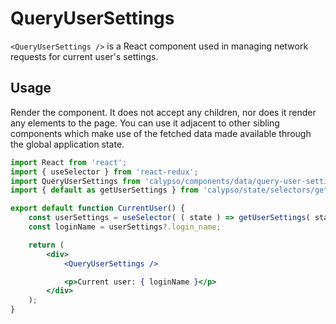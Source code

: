 # QueryUserSettings

`<QueryUserSettings />` is a React component used in managing network requests for current user's settings.

## Usage

Render the component. It does not accept any children, nor does it render any elements to the page. You can use it adjacent to other sibling components which make use of the fetched data made available through the global application state.

```jsx
import React from 'react';
import { useSelector } from 'react-redux';
import QueryUserSettings from 'calypso/components/data/query-user-settings';
import { default as getUserSettings } from 'calypso/state/selectors/get-user-settings';

export default function CurrentUser() {
	const userSettings = useSelector( ( state ) => getUserSettings( state ) );
	const loginName = userSettings?.login_name;

	return (
		<div>
			<QueryUserSettings />

			<p>Current user: { loginName }</p>
		</div>
	);
}
```
